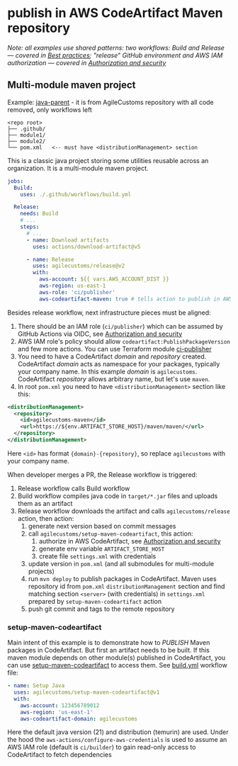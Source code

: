 # publish in AWS CodeArtifact Maven repository

_Note: all examples use shared patterns: two workflows: Build and Release — covered in [Best practices](../best-practices.md);
"release" GitHub environment and AWS IAM authorization — covered in [Authorization and security](../authorization.md)_

## Multi-module maven project

Example: [java-parent](../examples/java-parent) - it is from AgileCustoms repository with all code removed, only workflows left

```
<repo root>
├── .github/
├── module1/
├── module2/
└── pom.xml   <-- must have <distributionManagement> section
```

This is a classic java project storing some utilities reusable across an organization.
It is a multi-module maven project.

```yaml
jobs:
  Build:
    uses: ./.github/workflows/build.yml

  Release:
    needs: Build
    # ...
    steps:
      # ...
      - name: Download artifacts
        uses: actions/download-artifact@v5

      - name: Release
        uses: agilecustoms/release@v2
        with:
          aws-account: ${{ vars.AWS_ACCOUNT_DIST }}
          aws-region: us-east-1
          aws-role: 'ci/publisher'
          aws-codeartifact-maven: true # tells action to publish in AWS CodeArtifact Maven repo
```

Besides release workflow, next infrastructure pieces must be aligned:
1. There should be an IAM role (`ci/publisher`) which can be assumed by GitHub Actions via OIDC, see [Authorization and security](../authorization.md)
2. AWS IAM role's policy should allow `codeartifact:PublishPackageVersion` and few more actions.
   You can use Terraform module [ci-publisher](https://registry.terraform.io/modules/agilecustoms/ci-publisher/aws/latest)
3. You need to have a CodeArtifact _domain_ and _repository_ created. CodeArtifact _domain_ acts as namespace for your packages,
   typically your company name. In this example _domain_ is `agilecustoms`.
   CodeArtifact _repository_ allows arbitrary name, but let's use `maven`.
4. In root `pom.xml` you need to have `<distributionManagement>` section like this:
```xml
<distributionManagement>
  <repository>
    <id>agilecustoms-maven</id>
    <url>https://${env.ARTIFACT_STORE_HOST}/maven/maven/</url>
  </repository>
</distributionManagement>
```
Here `<id>` has format `{domain}-{repository}`, so replace `agilecustoms` with your company name.

When developer merges a PR, the Release workflow is triggered:
1. Release workflow calls Build workflow
2. Build workflow compiles java code in `target/*.jar` files and uploads them as an artifact
3. Release workflow downloads the artifact and calls `agilecustoms/release` action, then action:
   1. generate next version based on commit messages
   2. call `agilecustoms/setup-maven-codeartifact`, this action:
      1. authorize in AWS CodeArtifact, see [Authorization and security](../authorization.md)
      2. generate env variable `ARTIFACT_STORE_HOST`
      3. create file `settings.xml` with credentials
   3. update version in `pom.xml` (and all submodules for multi-module projects)
   4. run `mvn deploy` to publish packages in CodeArtifact. Maven uses repository id from `pom.xml` `distributionManagement` section
      and find matching section `<server>` (with credentials) in `settings.xml` prepared by `setup-maven-codeartifact` action
   5. push git commit and tags to the remote repository

### setup-maven-codeartifact

Main intent of this example is to demonstrate how to _PUBLISH_ Maven packages in CodeArtifact.
But first an artifact needs to be built. If this maven module depends on other module(s) published in CodeArtifact,
you can use [setup-maven-codeartifact](https://github.com/agilecustoms/setup-maven-codeartifact) to access them.
See [build.yml](../examples/java-parent/.github/workflows/build.yml) workflow file:

```yaml
- name: Setup Java
  uses: agilecustoms/setup-maven-codeartifact@v1
  with:
    aws-account: 123456789012
    aws-region: 'us-east-1'
    aws-codeartifact-domain: agilecustoms
```

Here the default java version (21) and distribution (temurin) are used.
Under the hood the `aws-actions/configure-aws-credentials` is used to assume an AWS IAM role (default is `ci/builder`)
to gain read-only access to CodeArtifact to fetch dependencies
